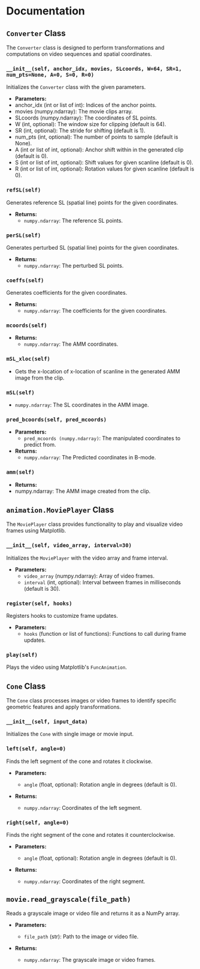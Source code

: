# Documentation

## `Converter` Class

The `Converter` class is designed to perform transformations and computations on video sequences and spatial coordinates.

### `__init__(self, anchor_idx, movies, SLcoords, W=64, SR=1, num_pts=None, A=0, S=0, R=0)`

Initializes the `Converter` class with the given parameters.

- **Parameters:**
- anchor_idx (int or list of int): Indices of the anchor points.
- movies (numpy.ndarray): The movie clips array.
- SLcoords (numpy.ndarray): The coordinates of SL points.
- W (int, optional): The window size for clipping (default is 64).
- SR (int, optional): The stride for shifting (default is 1).
- num_pts (int, optional): The number of points to sample (default is None).
- A (int or list of int, optional): Anchor shift within in the generated clip (default is 0).
- S (int or list of int, optional): Shift values for given scanline (default is 0).
- R (int or list of int, optional): Rotation values for given scanline (default is 0).

### `refSL(self)`

Generates reference SL (spatial line) points for the given coordinates.

- **Returns:**
  - `numpy.ndarray`: The reference SL points.

### `perSL(self)`

Generates perturbed SL (spatial line) points for the given coordinates.

- **Returns:**
  - `numpy.ndarray`: The perturbed SL points.

### `coeffs(self)`

Generates coefficients for the given coordinates.

- **Returns:**
  - `numpy.ndarray`: The coefficients for the given coordinates.

### `mcoords(self)`

- **Returns:**
  - `numpy.ndarray`: The AMM coordinates.


###  `mSL_xloc(self)`
   - Gets the x-location of x-location of scanline in the generated AMM image from the clip.

### `mSL(self)`
  - `numpy.ndarray`: The SL coordinates in the AMM image.

### `pred_bcoords(self, pred_mcoords)`
- **Parameters:**
  - `pred_mcoords (numpy.ndarray)`: The manipulated coordinates to predict from.
- **Returns:**
  - `numpy.ndarray`: The Predicted coordinates in B-mode. 

### `amm(self)`
- **Returns:**
- numpy.ndarray: The AMM image created from the clip.

## `animation.MoviePlayer` Class

The `MoviePlayer` class provides functionality to play and visualize video frames using Matplotlib.

### `__init__(self, video_array, interval=30)`

Initializes the `MoviePlayer` with the video array and frame interval.

- **Parameters:**
  - `video_array` (numpy.ndarray): Array of video frames.
  - `interval` (int, optional): Interval between frames in milliseconds (default is 30).

### `register(self, hooks)`

Registers hooks to customize frame updates.

- **Parameters:**
  - `hooks` (function or list of functions): Functions to call during frame updates.

### `play(self)`

Plays the video using Matplotlib's `FuncAnimation`.

## `Cone` Class

The `Cone` class processes images or video frames to identify specific geometric features and apply transformations.

### `__init__(self, input_data)`

Initializes the `Cone` with single image or movie input.


### `left(self, angle=0)`

Finds the left segment of the cone and rotates it clockwise.

- **Parameters:**
  - `angle` (float, optional): Rotation angle in degrees (default is 0).

- **Returns:**
  - `numpy.ndarray`: Coordinates of the left segment.

### `right(self, angle=0)`

Finds the right segment of the cone and rotates it counterclockwise.

- **Parameters:**
  - `angle` (float, optional): Rotation angle in degrees (default is 0).

- **Returns:**
  - `numpy.ndarray`: Coordinates of the right segment.

## `movie.read_grayscale(file_path)`

Reads a grayscale image or video file and returns it as a NumPy array.

- **Parameters:**
  - `file_path` (str): Path to the image or video file.

- **Returns:**
  - `numpy.ndarray`: The grayscale image or video frames.